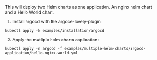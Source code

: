 This will deploy two Helm charts as one application. An nginx helm chart and a Hello World chart.

1. Install argocd with the argoce-lovely-plugin
```
kubectl apply -k examples/installation/argocd
```

2. Apply the mutliple helm charts application:
```
kubectl apply -n argocd -f examples/multiple-helm-charts/argocd-application/hello-nginx-world.yml
```